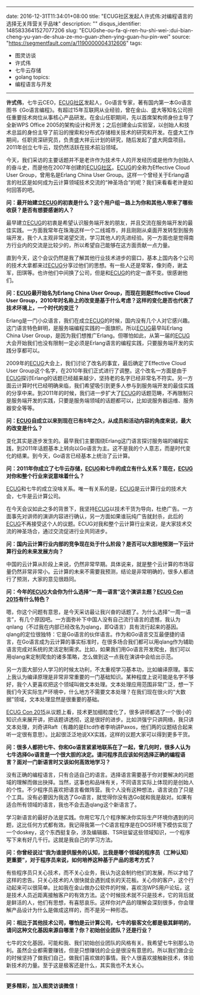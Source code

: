 
---
date: 2016-12-31T11:34:01+08:00
title: "ECUG社区发起人许式伟:对编程语言的选择无关阵营关乎品味"
description: ""
disqus_identifier: 1485833641527077206
slug: "ECUGshe-ou-fa-qi-ren-hu-shi-wei-:dui-bian-cheng-yu-yan-de-shua-ze-mo-guan-zhen-ying-guan-hu-pin-wei"
source: "https://segmentfault.com/a/1190000004312606"
tags: 
- 图灵访谈 
- 许式伟 
- 七牛云存储 
- golang 
topics:
- 编程语言与开发
---

**许式伟**，七牛云CEO，[ECUG社区](http://www.ecug.org/)发起人，Go语言专家，著有国内第一本Go语言图书《Go语言编程》。有超过15年互联网从业经验，曾在金山、盛大等知名公司担任重要技术岗位从事核心产品研发。在金山任职期间，先以首席架构师身份主导了全新WPS
Office
2005的架构设计和开发；之后创建金山实验室，以创始人和技术总监的身份主导了前沿的搜索和分布式存储相关技术的研究和开发。在盛大工作期间，任职资深研究员，负责盛大祥云计划的研究，随后发起了盛大网盘项目。2011年创立七牛云，现仍然活跃在技术前沿领域。

今天，我们采访的主要话题并不是老许作为技术牛人的开发经历或是他作为创始人的奋斗史，而是他在2007年创建的[ECUG社区](http://www.ecug.org/)。[ECUG](http://www.ecug.org/)的全称为Effective
Cloud User Group，曾用名是Erlang China User
Group。这样一个曾经关于Erlang语言的社区是如何成为云计算领域技术交流的“神圣场合”的呢？我们来看看老许是如何回答的吧。

**问：最开始建立[ECUG](http://www.ecug.org/)的初衷是什么？这个用户组一路上为你和其他人带来了哪些收获？是否有想要感谢的人？**

最早建立[ECUG](http://www.ecug.org/)的初衷是希望认识服务端开发的朋友，并且交流在服务端开发的最佳实践。一方面我常年在珠海这样一个二线城市，并且刚刚从桌面开发转型到服务端开发，我个人主观非常渴望交流，学习其他人的先进经验。另一方面也是觉得南方行业内的交流是比较少的，所以希望自己能够在这方面贡献一点力量。

直到今天，这个会议仍然是我了解其他行业技术进步的窗口，基本上国内各个公司的技术大拿都来过[ECUG](http://www.ecug.org/)分享过他们的思想。有一些人还是常客，像刘奇，谢孟军，田琪等。也许他们中间换了公司，但是和[ECUG](http://www.ecug.org/)的约定一直不变。很感谢他们。

**问：[ECUG](http://www.ecug.org/)最开始名为Erlang China User
Group，而现在则是Effective Cloud User
Group，2010年时名称上的改变是基于什么考虑？这样的变化是否也代表了技术环境上，一个时代的变迁？**

Erlang是一门小众语言，我们在成立[ECUG](http://www.ecug.org/)的时候，国内没有几个人对它感兴趣。这门语言特色鲜明，是服务端编程实践的一面旗帜。所以[ECUG](http://www.ecug.org/)最早叫Erlang
China User
Group，是因为我们想推广Erlang。但哪怕如此，从第一届的[ECUG](http://www.ecug.org/)大会开始我们也没有限制一定必须是Erlang语言的编程实践，只要服务端开发的实践分享都可以。

2009年的[ECUG](http://www.ecug.org/)大会上，我们讨论了改名的事宜，最后确定了Effective
Cloud User
Group这个名字，在2010年我们正式进行了调整。这个改名一方面是由于[ECUG](http://www.ecug.org/)探讨Erlang的话题已经越来越少，坚持老的名字已经非常名不符实。另一方面云计算时代已经明确来临，我们希望吸引到更多人参与到服务端开发的最佳实践的分享中来。到2011年的时候，我们进一步扩大了[ECUG](http://www.ecug.org/)的话题范畴，不再限制只是服务端开发的实践，只要是服务端领域的话题都可以，比如说服务器运维、服务器安全等等。

**问：[ECUG](http://www.ecug.org/)自成立以来到现在已有8年之久，从成员和活动内容的角度来说，最大的改变是什么？**

变化其实是逐步发生的。最早我们主要围绕Erlang这门语言探讨服务端的编程实践，到2011年话题基本上转向以Go语言为主。这不是我的个人意志，而是时代变化的结果。到今天，Go语言已经基本上统治了云计算。

**问：2011年你成立了七牛云存储，[ECUG](http://www.ecug.org/)和七牛的成立有什么关系？现在，[ECUG](http://www.ecug.org/)对你和整个行业来说意味着什么？**

[ECUG](http://www.ecug.org/)和七牛的成立没啥关系。唯一有关系的是，[ECUG](http://www.ecug.org/)是云计算行业的技术大会，七牛是云计算公司。

在今天会议如此之多的背景下，我坚持[ECUG](http://www.ecug.org/)以技术干货为导向，杜绝广告。一方面事先对讲师的演讲内容进行确认，另一方面如果谁玩纯广告就封杀，此后的[ECUG](http://www.ecug.org/)不再接受这个人的议题。ECUG对我和整个云计算行业来说，是大家技术交流的神圣场合，通过交流促进行业共同进步。

**问：国内云计算行业内部的竞争现在处于什么阶段？是否可以大胆地预测一下云计算行业的未来发展方向？**

中国的云计算从阶段上来说，仍然非常早期。具体说来，就是整个云计算的市场容量仍然非常非常小。云计算的未来不需要我预测，结论是非常明确的，很多人都进行了预测，大家的意见很趋同。

**问：今年的[ECUG](http://www.ecug.org/)大会你为什么选择“一周一语言”这个演讲主题？[ECUG
Con 2015](http://www.ecug.org/)有什么特色？**

嗯，你这个问题有意思，是今天采访最让我兴奋的话题了。为什么选择“一周一语言”，有几个原因吧。一方面弥补下中国人没有自己流行语言的遗憾，我认为qnlang（不过我在内部已经改名为qlang，即Q语言）具有流行起来的基因。qlang的定位很独特：它是Go语言的伙伴语言。作为和Go语言交互最便捷的语言，在Go语言成为云计算的事实标准时，在很多场合我们都可以用qlang作为辅助语言完成对系统的灵活定制需求。比如，如果我们用Go语言开发爬虫，我们可以用qlang来定制爬虫的诸多策略，怎么做到这一点我在演讲中会给出示范。

另一方面大部分人学习的时候太功利，不太重视学习基本功，比如编译原理。事实上我认为编译原理是非常非常重要的一门基础知识。某种程度上说可能是名字不够好，我个人更喜欢把这个领域叫做文本处理。文本处理应用范围非常广泛，想一下我们今天实际生产环境中，什么地方不需要文本处理？在我们现在很火的“大数据”领域，文本处理显然是很重要的基础。

[ECUG Con
2015](http://www.ecug.org/)从议题上看，技术更加细粒度化了，很多讲师都选了一个很小的知识点来展开讲，把话题讲透彻，这是很好的进步。比如洪强宁只讲网络，我只讲文本处理，刘奇讲Raft（有趣的是Etcd作者李响讲Paxos，他们两的议题结合起来听一定很有意思）。比起很泛泛地说XX实践，这样的议题大家可以得到更多干货。

**问：很多人都把七牛、你和Go语言紧紧地联系在了一起，曾几何时，很多人认为七牛选择Go语言是一个很大胆的决定。请问程序员应该如何选择正确的编程语言？面对一门新语言时又该如何高效地学习？**

没有正确的编程语言，只有合适自己的语言。选择语言需要基于你对要解决的问题域的理解而做出抉择。当然，这事也和品味有关，不同语言实际上体现的是创始人的个性。不少程序员喜欢把语言看做阵营。我个人没有这种想法，语言说白了只是个工具。没有必要因为我选了Go语言，就觉得你没有选Go就和我是敌对。如果有适合所有领域的语言，我也不会去造qlang这个新语言了。

学习新语言的最好办法是实践。你用它写几个程序解决你实际生产环境你遇到的问题，这比任何方式都有效。我记得我第一个C语言程序是在DOS环境下模仿实现了一个doskey，这个东西挺复杂，涉及编辑器、TSR驻留这些领域知识，一个程序写下来有好几千行。这就是我自己的学习方法。

**问：你曾经说过“我为谁提供服务的认知，比我是哪个领域的程序员（工种认知）更重要”，对于程序员来说，如何培养这种基于产品的思考方式？**

有些程序员只关心技术，而不关心业务，我认为这会制约他们的发展，所以才给了这样的忠告。只关心技术的人很快就会遇到成长的天花板。关心你的客户，这个行动起来可以很简单。比如我在金山做办公软件的时候，喜欢泡WPS用户论坛，这是技术人员近距离接触客户的有效方法。这个时候技术就不只是技术，它的背后就是鲜活的人，他们有思想，有喜怒哀乐。这样你对产品的理解会深刻很多，你会理解产品设计为什么是做成这样的，而不是另一种形态。

**问：相比于其他技术公司，哪怕是云计算公司，七牛的极客文化都是极其鲜明的，请问这种文化基因来源自哪里？你？初始创业团队？还是行业？**

七牛的文化基因，可能和我、我们初始创业团队的风格有关。我希望七牛别那么功利。虽然企业都需要赚钱，但是只想赚钱的企业是很没有意思的。所以我们做企业的时候坚持了做我们自己，做我们喜欢做的事情。我个人很喜欢接触新技术，体验新技术的力量。至于这是极客还是什么，其实我也不太关心。

------------------------------------------------------------------------

#### 更多精彩，加入图灵访谈微信！



